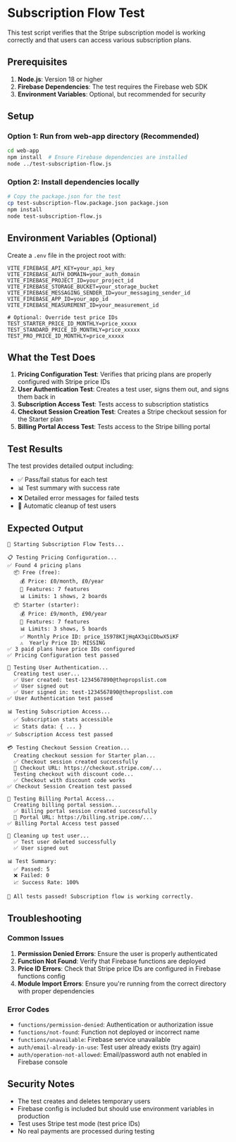 # Subscription Flow Test

This test script verifies that the Stripe subscription model is working correctly and that users can access various subscription plans.

## Prerequisites

1. **Node.js**: Version 18 or higher
2. **Firebase Dependencies**: The test requires the Firebase web SDK
3. **Environment Variables**: Optional, but recommended for security

## Setup

### Option 1: Run from web-app directory (Recommended)
```bash
cd web-app
npm install  # Ensure Firebase dependencies are installed
node ../test-subscription-flow.js
```

### Option 2: Install dependencies locally
```bash
# Copy the package.json for the test
cp test-subscription-flow.package.json package.json
npm install
node test-subscription-flow.js
```

## Environment Variables (Optional)

Create a `.env` file in the project root with:
```env
VITE_FIREBASE_API_KEY=your_api_key
VITE_FIREBASE_AUTH_DOMAIN=your_auth_domain
VITE_FIREBASE_PROJECT_ID=your_project_id
VITE_FIREBASE_STORAGE_BUCKET=your_storage_bucket
VITE_FIREBASE_MESSAGING_SENDER_ID=your_messaging_sender_id
VITE_FIREBASE_APP_ID=your_app_id
VITE_FIREBASE_MEASUREMENT_ID=your_measurement_id

# Optional: Override test price IDs
TEST_STARTER_PRICE_ID_MONTHLY=price_xxxxx
TEST_STANDARD_PRICE_ID_MONTHLY=price_xxxxx
TEST_PRO_PRICE_ID_MONTHLY=price_xxxxx
```

## What the Test Does

1. **Pricing Configuration Test**: Verifies that pricing plans are properly configured with Stripe price IDs
2. **User Authentication Test**: Creates a test user, signs them out, and signs them back in
3. **Subscription Access Test**: Tests access to subscription statistics
4. **Checkout Session Creation Test**: Creates a Stripe checkout session for the Starter plan
5. **Billing Portal Access Test**: Tests access to the Stripe billing portal

## Test Results

The test provides detailed output including:
- ✅ Pass/fail status for each test
- 📊 Test summary with success rate
- ❌ Detailed error messages for failed tests
- 🧹 Automatic cleanup of test users

## Expected Output

```
🧪 Starting Subscription Flow Tests...

📋 Testing Pricing Configuration...
✅ Found 4 pricing plans
  📦 Free (free):
    💰 Price: £0/month, £0/year
    🎯 Features: 7 features
    📊 Limits: 1 shows, 2 boards
  📦 Starter (starter):
    💰 Price: £9/month, £90/year
    🎯 Features: 7 features
    📊 Limits: 3 shows, 5 boards
    ✅ Monthly Price ID: price_1S978KIjHqAX3qiCDbwX5iKF
    ⚠️  Yearly Price ID: MISSING
✅ 3 paid plans have price IDs configured
✅ Pricing Configuration test passed

🔐 Testing User Authentication...
  Creating test user...
  ✅ User created: test-1234567890@thepropslist.com
  ✅ User signed out
  ✅ User signed in: test-1234567890@thepropslist.com
✅ User Authentication test passed

📊 Testing Subscription Access...
  ✅ Subscription stats accessible
  📈 Stats data: { ... }
✅ Subscription Access test passed

💳 Testing Checkout Session Creation...
  Creating checkout session for Starter plan...
  ✅ Checkout session created successfully
  🔗 Checkout URL: https://checkout.stripe.com/...
  Testing checkout with discount code...
  ✅ Checkout with discount code works
✅ Checkout Session Creation test passed

🏦 Testing Billing Portal Access...
  Creating billing portal session...
  ✅ Billing portal session created successfully
  🔗 Portal URL: https://billing.stripe.com/...
✅ Billing Portal Access test passed

🧹 Cleaning up test user...
  ✅ Test user deleted successfully
  ✅ User signed out

📊 Test Summary:
  ✅ Passed: 5
  ❌ Failed: 0
  📈 Success Rate: 100%

🎉 All tests passed! Subscription flow is working correctly.
```

## Troubleshooting

### Common Issues

1. **Permission Denied Errors**: Ensure the user is properly authenticated
2. **Function Not Found**: Verify that Firebase functions are deployed
3. **Price ID Errors**: Check that Stripe price IDs are configured in Firebase functions config
4. **Module Import Errors**: Ensure you're running from the correct directory with proper dependencies

### Error Codes

- `functions/permission-denied`: Authentication or authorization issue
- `functions/not-found`: Function not deployed or incorrect name
- `functions/unavailable`: Firebase service unavailable
- `auth/email-already-in-use`: Test user already exists (try again)
- `auth/operation-not-allowed`: Email/password auth not enabled in Firebase console

## Security Notes

- The test creates and deletes temporary users
- Firebase config is included but should use environment variables in production
- Test uses Stripe test mode (test price IDs)
- No real payments are processed during testing



